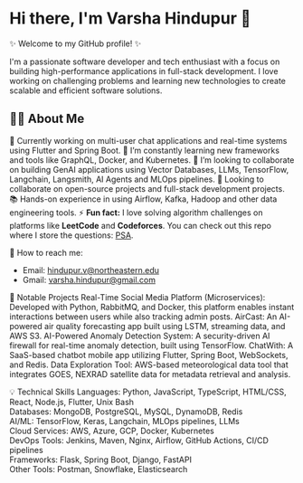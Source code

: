# Hi there, I'm Varsha Hindupur 👋

✨ Welcome to my GitHub profile! ✨ 

I'm a passionate software developer and tech enthusiast with a focus on building high-performance applications in full-stack development. I love working on challenging problems and learning new technologies to create scalable and efficient software solutions.


## 👩‍💻 About Me
🔭 Currently working on multi-user chat applications and real-time systems using Flutter and Spring Boot.
🌱 I’m constantly learning new frameworks and tools like GraphQL, Docker, and Kubernetes. 
👯 I’m looking to collaborate on building GenAI applications using Vector Databases, LLMs, TensorFlow, Langchain, Langsmith, AI Agents and MLOps pipelines. 
💬 Looking to collaborate on open-source projects and full-stack development projects.
📚 Hands-on experience in using Airflow, Kafka, Hadoop and other data engineering tools.
⚡ **Fun fact:** I love solving algorithm challenges on platforms like **LeetCode** and **Codeforces**. You can check out this repo where I store the questions: 
[PSA](https://github.com/varshahindupur09/Program-Structures-And-Algorithms).

📧 How to reach me:
- Email: hindupur.v@northeastern.edu
- Gmail: varsha.hindupur@gmail.com

📂 Notable Projects
Real-Time Social Media Platform (Microservices): Developed with Python, RabbitMQ, and Docker, this platform enables instant interactions between users while also tracking admin posts.
AirCast: An AI-powered air quality forecasting app built using LSTM, streaming data, and AWS S3.
AI-Powered Anomaly Detection System: A security-driven AI firewall for real-time anomaly detection, built using TensorFlow.
ChatWith: A SaaS-based chatbot mobile app utilizing Flutter, Spring Boot, WebSockets, and Redis.
Data Exploration Tool: AWS-based meteorological data tool that integrates GOES, NEXRAD satellite data for metadata retrieval and analysis.

💡 Technical Skills
Languages: Python, JavaScript, TypeScript, HTML/CSS, React, Node.js, Flutter, Unix Bash <br />
Databases: MongoDB, PostgreSQL, MySQL, DynamoDB, Redis <br />
AI/ML: TensorFlow, Keras, Langchain, MLOps pipelines, LLMs <br />
Cloud Services: AWS, Azure, GCP, Docker, Kubernetes <br />
DevOps Tools: Jenkins, Maven, Nginx, Airflow, GitHub Actions, CI/CD pipelines <br />
Frameworks: Flask, Spring Boot, Django, FastAPI <br />
Other Tools: Postman, Snowflake, Elasticsearch <br />

